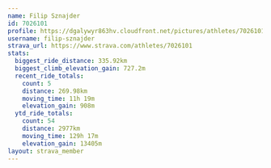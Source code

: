 ```yaml
---
name: Filip Sznajder
id: 7026101
profile: https://dgalywyr863hv.cloudfront.net/pictures/athletes/7026101/2123836/19/large.jpg
username: filip-sznajder
strava_url: https://www.strava.com/athletes/7026101
stats:
  biggest_ride_distance: 335.92km
  biggest_climb_elevation_gain: 727.2m
  recent_ride_totals:
    count: 5
    distance: 269.98km
    moving_time: 11h 19m
    elevation_gain: 908m
  ytd_ride_totals:
    count: 54
    distance: 2977km
    moving_time: 129h 17m
    elevation_gain: 13405m
layout: strava_member
--- 
```

